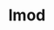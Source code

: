 ---
title: "lmod"
layout: cache
categories: [package, develop-2025-03-16]
meta: {"compilers": ["gcc@=11.4.0"], "num_specs": 1, "num_specs_by_stack": {"root": 1, "tutorial": 1}, "oss": ["ubuntu22.04"], "platforms": ["linux"], "stacks": ["root", "tutorial"], "targets": ["x86_64_v3"], "versions": ["8.7.18"]}
spec_details: [{"compiler": "gcc@=11.4.0", "hash": "beblff7nqn73jbg2uzuuc5vznp2ecity", "os": "ubuntu22.04", "platform": "linux", "size": "-", "stacks": ["root", "tutorial"], "target": "x86_64_v3", "variants": ["+auto_swap", "build_system=autotools", "~redirect"], "versions": ["8.7.18"]}]
---